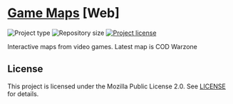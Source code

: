# [Game Maps](https://maps.johng.io) [Web]
![](https://img.shields.io/badge/type-HTML-orange.svg "Project type")
![](https://img.shields.io/github/repo-size/jerboa88/Game-Maps.svg "Repository size")
[![](https://img.shields.io/github/license/jerboa88/Game-Maps.svg "Project license")](LICENSE)

Interactive maps from video games. Latest map is COD Warzone

## License
This project is licensed under the Mozilla Public License 2.0. See [LICENSE](LICENSE) for details.
